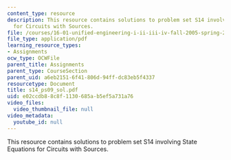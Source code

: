 ```yaml
---
content_type: resource
description: This resource contains solutions to problem set S14 involving State Equations
  for Circuits with Sources.
file: /courses/16-01-unified-engineering-i-ii-iii-iv-fall-2005-spring-2006/e02ccdb88c8f1130685ab5ef5a731a76_s14_ps09_sol.pdf
file_type: application/pdf
learning_resource_types:
- Assignments
ocw_type: OCWFile
parent_title: Assignments
parent_type: CourseSection
parent_uid: a6eb2151-6f41-806d-94ff-dc83eb5f4337
resourcetype: Document
title: s14_ps09_sol.pdf
uid: e02ccdb8-8c8f-1130-685a-b5ef5a731a76
video_files:
  video_thumbnail_file: null
video_metadata:
  youtube_id: null
---
```

This resource contains solutions to problem set S14 involving State Equations for Circuits with Sources.